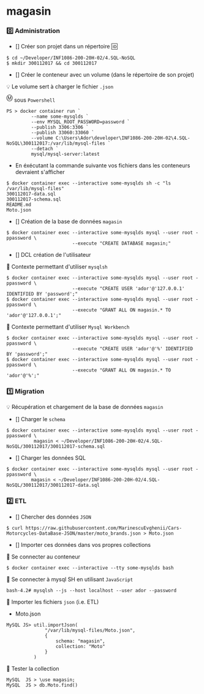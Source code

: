 
# magasin

### :zero: Administration

- [] Créer son projet dans un répertoire :id:

```
$ cd ~/Developer/INF1086-200-20H-02/4.SQL-NoSQL
$ mkdir 300112017 && cd 300112017
```


- [] Créer le conteneur avec un volume (dans le répertoire de son projet)


:bulb: Le volume sert à charger le fichier `.json`



<sup>:m:</sup> sous `Powershell`

```
PS > docker container run `
         --name some-mysqlds `
         --env MYSQL_ROOT_PASSWORD=password `
         --publish 3306:3306 `
         --publish 33060:33060 `
         --volume C:\Users\Ador\developer\INF1086-200-20H-02\4.SQL-NoSQL\300112017:/var/lib/mysql-files `
         --detach `
         mysql/mysql-server:latest
```

* En éxécutant la commande suivante vos fichiers dans les conteneurs devraient s'afficher

```
$ docker container exec --interactive some-mysqlds sh -c "ls /var/lib/mysql-files"
300112017-data.sql
300112017-schema.sql
README.md
Moto.json
```



- [] Création de la base de données `magasin`

```
$ docker container exec --interactive some-mysqlds mysql --user root -ppassword \
                        --execute "CREATE DATABASE magasin;"
```

- []  DCL création de l'utilisateur

:pushpin: Contexte permettant d'utiliser `mysqlsh` 

```
$ docker container exec --interactive some-mysqlds mysql --user root -ppassword \
                        --execute "CREATE USER 'ador'@'127.0.0.1' IDENTIFIED BY 'password';"
$ docker container exec --interactive some-mysqlds mysql --user root -ppassword \
                        --execute "GRANT ALL ON magasin.* TO 'ador'@'127.0.0.1';"
```

:pushpin: Contexte permettant d'utiliser `Mysql Workbench` 


```
$ docker container exec --interactive some-mysqlds mysql --user root -ppassword \
                        --execute "CREATE USER 'ador'@'%' IDENTIFIED BY 'password';"
$ docker container exec --interactive some-mysqlds mysql --user root -ppassword \
                        --execute "GRANT ALL ON magasin.* TO 'ador'@'%';"
```

### :one: Migration

:bulb: Récupération et chargement de la base de données `magasin`

- [] Charger le `schema`

```
$ docker container exec --interactive some-mysqlds mysql --user root -ppassword \
          magasin < ~/Developer/INF1086-200-20H-02/4.SQL-NoSQL/300112017/300112017-schema.sql
```

- [] Charger les données SQL

```
$ docker container exec --interactive some-mysqlds mysql --user root -ppassword \
         magasin < ~/Developer/INF1086-200-20H-02/4.SQL-NoSQL/300112017/300112017-data.sql
```

### :two: ETL

- [] Chercher des données `JSON`

```
$ curl https://raw.githubusercontent.com/MarinescuEvghenii/Cars-Motorcycles-DataBase-JSON/master/moto_brands.json > Moto.json
```

- [] Importer ces données dans vos propres collections

:pushpin: Se connecter au conteneur

```
$ docker container exec --interactive --tty some-mysqlds bash
```

:pushpin: Se connecter à mysql SH en utilisant `JavaScript`

```
bash-4.2# mysqlsh --js --host localhost --user ador --password
```

:pushpin: Importer les fichiers `json` (i.e. ETL)

* Moto.json

```
MySQL JS> util.importJson(
              "/var/lib/mysql-files/Moto.json", 
              {
                  schema: "magasin", 
                  collection: "Moto"
              }
          )
```

:pushpin: Tester la collection

```
MySQL  JS > \use magasin;
MySQL  JS > db.Moto.find()
```
